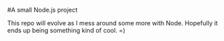 #A small Node.js project

This repo will evolve as I mess around some more with Node.
Hopefully it ends up being something kind of cool. =)

